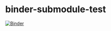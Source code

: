 # binder-submodule-test

[![Binder](https://mybinder.org/badge_logo.svg)](https://mybinder.org/v2/gh/antonbabkin/binder-submodule-test/HEAD?urlpath=voila%2Frender%2Fmain.ipynb)
